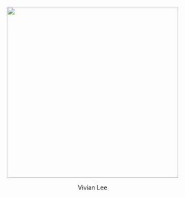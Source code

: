 <p align="center"><img src="https://scontent.ftpe8-1.fna.fbcdn.net/v/t1.0-9/69262527_1336804803152270_2618178335263424512_o.jpg?_nc_cat=109&_nc_sid=174925&_nc_ohc=cYUffQUTuKwAX_yEdqJ&_nc_ht=scontent.ftpe8-1.fna&oh=99287b59b7aa80dda7ebaeac6400934f&oe=5F4C3998" width="400"></p>

<p align="center">
Vivian Lee
</p>

